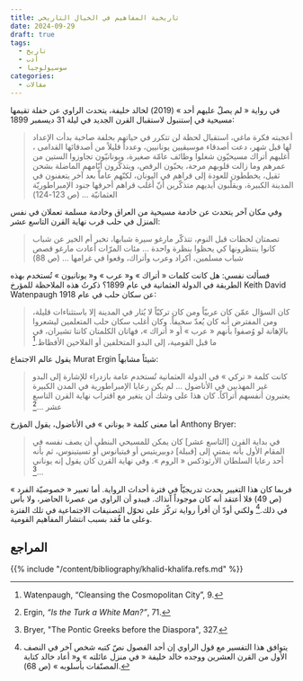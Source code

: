 ```yaml
---
title: تاريخية المفاهيم في الخيال التاريخي
date: 2024-09-29
draft: true
tags:
  - تاريخ
  - أدب
  - سوسيولوجيا
categories:
  - مقالات
---
```

في رواية « لم يصلّ عليهم أحد » (2019) لخالد خليفة، يتحدث الراوي عن حفلة تقيمها مسيحية في إستنبول لاستقبال القرن الجديد في ليلة 31 ديسمبر 1899:

> أعجبته فكرة ماغي، استقبال لحظة لن تتكرر في حياتهم بحلفة صاخبة بدأت الإعداد لها قبل شهر، دعت أصدقاء موسيقيين يونانيين، وعدداً قليلاً من أصدقائها القدامى ، أغلبهم أتراك مسيحيّون شغلوا وظائف عامّة صغيرة، ويونانيّون تجاوزوا الستين من عمرهم وما زالت قلوبهم مرحة، يحبّون الرقص، ويتذكّرون أيّامهم الماضلة بشحن ثقيل، يخططون للعودة إلى قراهم في اليونان، لكنّهم عاماّ بعد آخر يتعفنون في المدينة الكبيرة، ويقلّبون أيديهم متذكّرين أنّ أغلب قراهم أحرقها جنود الإمبراطوريّة العثمانيّة ... (ص 123-124)

وفي مكان آخر يتحدث عن خادمة مسيحية من العراق وخادمة مسلمة تعملان في نفس المنزل في حلب قرب نهاية القرن التاسع عشر:

> تصمتان لحظات قبل النوم، تتذكّر مارغو سيرة شبابها، تخبر أم الخير عن شباب كانوا ينتظرونها كي يحظوا بنظرة واحدة ... مئات المرّات أعادت مارغو قصص شباب مسلمين، أكراد وعرب وأتراك، وقعوا في غرامها ... (ص 88)

فسألت نفسي: هل كانت كلمات « أتراك » و« عرب » و« يونانيون » تُستخدم بهذه الطربقة في الدولة العثمانية في عام 1899؟ ذكرتُ هذه الملاحظة للمؤرخ Keith David Watenpaugh عن سكان حلب في عام 1918:

>  كان السؤال عمّن كان عربيّاً ومن كان تركيّاً لا يُثار في المدينة إلا باستثناءات قليلة، ومن المفترض أنه كان يُعدّ سخيفاً. وكان أغلب سكان حلب المتعلمين ليشعروا بالإهانة لو وُصفوا بأنهم  « عرب » أو « أتراك »، فهاتان الكلمتان كانتا تشيران، في ما قبل القومية، إلى البدو المتخلفين أو الفلاحين الأفظاظ.[^Watenpaugh]

يقول عالم الاجتماع Murat Ergin شيئاً مشابهاً:

> كانت كلمة  « تركي » في الدولة العثمانية تُستخدم عامة بازدراء للإشارة إلى البدو غير المهذبين في الأناضول ... لم يكن رعايا الإمبراطورية في المدن الكبيرة يعتبرون أنفسهم أتراكاً. كان هذا على وشك أن يتغير مع اقتراب نهاية القرن التاسع عشر ...[^Ergin]

أما معنى كلمة « يوناني » في الأناضول، يقول المؤرخ Anthony Bryer:

> في بداية القرن \[التاسع عشر\] كان يمكن للمسيحي البنطي أن يصف نفسه في المقام الأول بأنه ينمتي إلى \[قبيلة\] دوبيريتيس أو فيتيانوس أو تسيتينوس، ثم بأنه أحد رعايا السلطان الأرثوذكس « الروم ». وفي نهاية القرن كان يقول إنه يوناني ...[^Bryer]

فربما كان هذا التغيير يحدث تدريجيّاً في فترة أحداث الرواية. أما تعبير « خصوصيّة الفرد » (ص 49) فلا أعتقد أنه كان موجوداً آنذاك. فيبدو أن الراوي من عصرنا الحاضر، ولا بأس في ذلك.[^بأسلوبه] ولكني أودّ أن أقرأ رواية تركّز على تحوّل التصنيفات الاجتماعية في تلك الفترة وعلى ما فُقد بسبب انتشار المفاهيم القومية.

## المراجع

{{% include "/content/bibliography/khalid-khalifa.refs.md" %}}

[^Watenpaugh]: Watenpaugh, “Cleansing the Cosmopolitan City”, 9.

[^Ergin]: Ergin, *“Is the Turk a White Man?”*, 71.

[^Bryer]: Bryer, "The Pontic Greeks before the Diaspora", 327.

[^بأسلوبه]:يتوافق هذا التفسير مع قول الراوي إن أحد الفصول نصّ كتبه شخص آخر في النصف الأول من القرن العشرين ووجده خالد خليفة « في منزل عائلته » و« أعاد خالد كتابة المصنّفات بأسلوبه » (ص 68).
